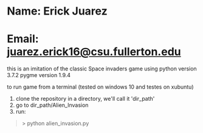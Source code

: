 # Name: Erick Juarez
# Email: juarez.erick16@csu.fullerton.edu

this is an imitation of the classic Space invaders game using 
python version 3.7.2
pygme version 1.9.4

to run game from a terminal (tested on windows 10 and testes on xubuntu)

1. clone the repository in a directory, we'll call it 'dir_path'
2. go to dir_path/Alien_Invasion
3. run: 
> \> python alien_invasion.py
